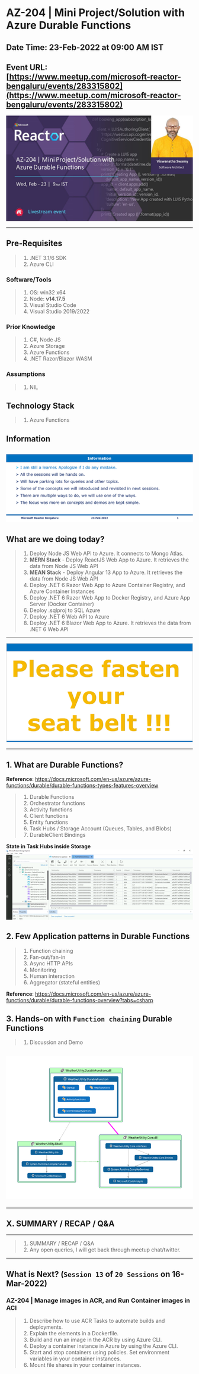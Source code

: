 # AZ-204 | Mini Project/Solution with Azure Durable Functions

## Date Time: 23-Feb-2022 at 09:00 AM IST

## Event URL: [https://www.meetup.com/microsoft-reactor-bengaluru/events/283315802](https://www.meetup.com/microsoft-reactor-bengaluru/events/283315802)

![Viswanatha Swamy P K |150x150](./Documentation/Images/ViswanathaSwamyPK.PNG)

---

## Pre-Requisites

> 1. .NET 3.1/6 SDK
> 1. Azure CLI

### Software/Tools

> 1. OS: win32 x64
> 1. Node: **v14.17.5**
> 1. Visual Studio Code
> 1. Visual Studio 2019/2022

### Prior Knowledge

> 1. C#, Node JS
> 1. Azure Storage
> 1. Azure Functions
> 1. .NET Razor/Blazor WASM

### Assumptions

> 1. NIL

## Technology Stack

> 1. Azure Functions

## Information

## ![Information | 100x100](./Documentation/Images/Information.PNG)

## What are we doing today?

> 1. Deploy Node JS Web API to Azure. It connects to Mongo Atlas.
> 1. **MERN Stack** - Deploy ReactJS Web App to Azure. It retrieves the data from Node JS Web API
> 1. **MEAN Stack** - Deploy Angular 13 App to Azure. It retrieves the data from Node JS Web API
> 1. Deploy .NET 6 Razor Web App to Azure Container Registry, and Azure Container Instances
> 1. Deploy .NET 6 Razor Web App to Docker Registry, and Azure App Server (Docker Container)
> 1. Deploy .sqlproj to SQL Azure
> 1. Deploy .NET 6 Web API to Azure
> 1. Deploy .NET 6 Blazor Web App to Azure. It retrieves the data from .NET 6 Web API

---

![Information | 100x100](./Documentation/Images/SeatBelt.PNG)

---

## 1. What are Durable Functions?

**Reference**: https://docs.microsoft.com/en-us/azure/azure-functions/durable/durable-functions-types-features-overview

> 1. Durable Functions
> 1. Orchestrator functions
> 1. Activity functions
> 1. Client functions
> 1. Entity functions
> 1. Task Hubs / Storage Account (Queues, Tables, and Blobs)
> 1. DurableClient Bindings


**State in Task Hubs inside Storage**
![Storage and Task Hubs | 100x100](./Documentation/Images/Storage_TaskHubs.PNG)

## 2. Few Application patterns in Durable Functions 

> 1. Function chaining
> 1. Fan-out/fan-in
> 1. Async HTTP APIs
> 1. Monitoring
> 1. Human interaction
> 1. Aggregator (stateful entities)

**Reference**: https://docs.microsoft.com/en-us/azure/azure-functions/durable/durable-functions-overview?tabs=csharp

## 3. Hands-on with `Function chaining` Durable Functions

> 1. Discussion and Demo


## ![Solution Map | 100x100](./Documentation/Images/SolutionMap.PNG)


---

## X. SUMMARY / RECAP / Q&A

---

> 1. SUMMARY / RECAP / Q&A
> 2. Any open queries, I will get back through meetup chat/twitter.

---

## What is Next? (`Session 13` of `20 Sessions` on 16-Mar-2022)

### AZ-204 | Manage images in ACR, and Run Container images in ACI

> 1. Describe how to use ACR Tasks to automate builds and deployments.
> 1. Explain the elements in a Dockerfile.
> 1. Build and run an image in the ACR by using Azure CLI.
> 1. Deploy a container instance in Azure by using the Azure CLI.
> 1. Start and stop containers using policies. Set environment variables in your container instances.
> 1. Mount file shares in your container instances.
